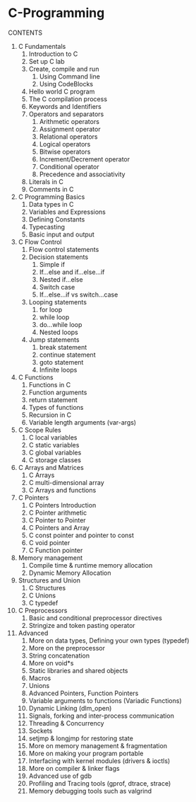 # C-Programming

CONTENTS

1. C Fundamentals
	1. Introduction to C
	2. Set up C lab
	3. Create, compile and run
		1. Using Command line
		2. Using CodeBlocks
	4. Hello world C program
	5. The C compilation process
	6. Keywords and Identifiers
	7. Operators and separators
		1. Arithmetic operators
		2. Assignment operator
		3. Relational operators
		4. Logical operators
		5. Bitwise operators
		6. Increment/Decrement operator
		7. Conditional operator
		8. Precedence and associativity
	8. Literals in C
	9. Comments in C
2. C Programming Basics
	1. Data types in C
	2. Variables and Expressions
	3. Defining Constants
	4. Typecasting
	5. Basic input and output
3. C Flow Control
	1. Flow control statements
	2. Decision statements
		1. Simple if
		2. If…else and if…else…if
		3. Nested if…else
		4. Switch case
		5. If…else…if vs switch…case
	3. Looping statements
		1. for loop
		2. while loop
		3. do…while loop
		4. Nested loops
	4. Jump statements
		1. break statement
		2. continue statement
		3. goto statement
		4. Infinite loops
4. C Functions
	1. Functions in C
	2. Function arguments
	3. return statement
	4. Types of functions
	5. Recursion in C
	6. Variable length arguments (var-args)
5. C Scope Rules
	1. C local variables
	2. C static variables
	3. C global variables
	4. C storage classes
6. C Arrays and Matrices
	1. C Arrays
	2. C multi-dimensional array
	3. C Arrays and functions
7. C Pointers
	1. C Pointers Introduction
	2. C Pointer arithmetic
	3. C Pointer to Pointer
	4. C Pointers and Array
	5. C const pointer and pointer to const
	6. C void pointer
	7. C Function pointer
8. Memory management
	1. Compile time & runtime memory allocation
	2. Dynamic Memory Allocation
9. Structures and Union
	1. C Structures
	2. C Unions
	3. C typedef
10. C Preprocessors
	1. Basic and conditional preprocessor directives
	2. Stringize and token pasting operator
11. Advanced
	1. More on data types, Defining your own types (typedef)
	3. More on the preprocessor 
	4. String concatenation
	5. More on void*s
	6. Static libraries and shared objects
	7. Macros
	8. Unions
	9. Advanced Pointers, Function Pointers
   	10. Variable arguments to functions (Variadic Functions)
   	11. Dynamic Linking (dlm_open)
   	12. Signals, forking and inter-process communication
   	13. Threading & Concurrency
   	14. Sockets
   	15. setjmp & longjmp for restoring state
   	16. More on memory management & fragmentation
   	17. More on making your program portable
   	18. Interfacing with kernel modules (drivers & ioctls)
   	19. More on compiler & linker flags
   	20. Advanced use of gdb
   	21. Profiling and Tracing tools (gprof, dtrace, strace)
   	22. Memory debugging tools such as valgrind
   
